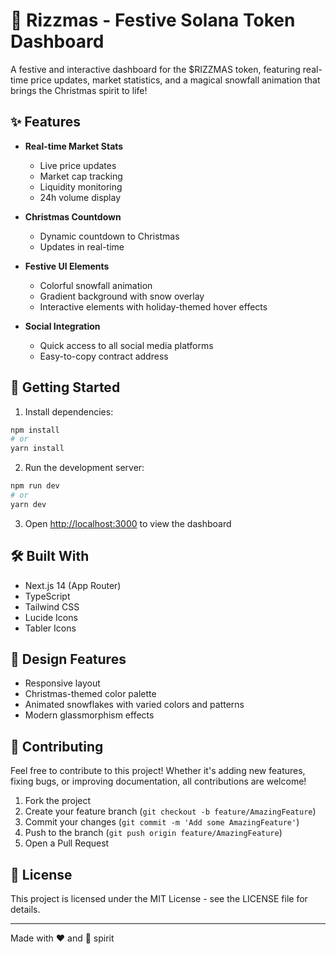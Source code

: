 # 🎄 Rizzmas - Festive Solana Token Dashboard

A festive and interactive dashboard for the $RIZZMAS token, featuring real-time price updates, market statistics, and a magical snowfall animation that brings the Christmas spirit to life!

## ✨ Features

- **Real-time Market Stats**
  - Live price updates
  - Market cap tracking
  - Liquidity monitoring
  - 24h volume display

- **Christmas Countdown**
  - Dynamic countdown to Christmas
  - Updates in real-time

- **Festive UI Elements**
  - Colorful snowfall animation
  - Gradient background with snow overlay
  - Interactive elements with holiday-themed hover effects

- **Social Integration**
  - Quick access to all social media platforms
  - Easy-to-copy contract address

## 🚀 Getting Started

1. Install dependencies:
```bash
npm install
# or
yarn install
```

2. Run the development server:
```bash
npm run dev
# or
yarn dev
```

3. Open [http://localhost:3000](http://localhost:3000) to view the dashboard

## 🛠️ Built With

- Next.js 14 (App Router)
- TypeScript
- Tailwind CSS
- Lucide Icons
- Tabler Icons

## 🎨 Design Features

- Responsive layout
- Christmas-themed color palette
- Animated snowflakes with varied colors and patterns
- Modern glassmorphism effects

## 🤝 Contributing

Feel free to contribute to this project! Whether it's adding new features, fixing bugs, or improving documentation, all contributions are welcome!

1. Fork the project
2. Create your feature branch (`git checkout -b feature/AmazingFeature`)
3. Commit your changes (`git commit -m 'Add some AmazingFeature'`)
4. Push to the branch (`git push origin feature/AmazingFeature`)
5. Open a Pull Request

## 📄 License

This project is licensed under the MIT License - see the LICENSE file for details.

---

Made with ❤️ and 🎄 spirit